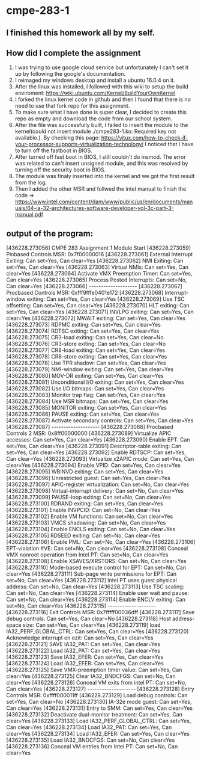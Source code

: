 # cmpe-283-1

## I finished this homework all by my self.

## How did I complete the assignment
1. I was trying to use google cloud service but unfortunately I can't set it up by following the google's documentation.
2. I reimaged my windows desktop and install a ubuntu 16.0.4 on it.
3. After the linux was installed, I followed with this wiki to setup the build enviroment: https://wiki.ubuntu.com/Kernel/BuildYourOwnKernel
4. I forked the linux kernel code in github and then I found that there is no need to use that fork repo for this assignment. 
5. To make sure what I have done is super clear, I decided to create this repo as empty and download the code from our school system.
6. After the file was successfully built, I failed to insert the module to the kernel(could not insert module ./cmpe283-1.ko: Required key not available.). By checking this page: https://vitux.com/how-to-check-if-your-processor-supports-virtualization-technology/ I noticed that I have to turn off the fastboot in BIOS.
7. After turned off fast boot in BIOS, I still couldn't do insmod. The error was related to can't insert unsigned module, and this was resolved by turning off the security boot in BIOS.
8. The module was finaly inserted into the kernel and we got the first result from the log.
9. Then I added the other MSR and follwed the intel manual to finish the code => https://www.intel.com/content/dam/www/public/us/en/documents/manuals/64-ia-32-architectures-software-developer-vol-3c-part-3-manual.pdf

## output of the program:

[436228.273056] CMPE 283 Assignment 1 Module Start
[436228.273059] Pinbased Controls MSR: 0x7f00000016
[436228.273061]   External Interrupt Exiting: Can set=Yes, Can clear=Yes
[436228.273062]   NMI Exiting: Can set=Yes, Can clear=Yes
[436228.273063]   Virtual NMIs: Can set=Yes, Can clear=Yes
[436228.273064]   Activate VMX Preemption Timer: Can set=Yes, Can clear=Yes
[436228.273065]   Process Posted Interrupts: Can set=No, Can clear=Yes
[436228.273066] --------------------
[436228.273067] Procbased Controls MSR: 0xfff9fffe0401e172
[436228.273068]   Interrupt-window exiting: Can set=Yes, Can clear=Yes
[436228.273069]   Use TSC offsetting: Can set=Yes, Can clear=Yes
[436228.273070]   HLT exiting: Can set=Yes, Can clear=Yes
[436228.273071]   INVLPG exiting: Can set=Yes, Can clear=Yes
[436228.273072]   MWAIT exiting: Can set=Yes, Can clear=Yes
[436228.273073]   RDPMC exiting: Can set=Yes, Can clear=Yes
[436228.273074]   RDTSC exiting: Can set=Yes, Can clear=Yes
[436228.273075]   CR3-load exiting: Can set=Yes, Can clear=No
[436228.273076]   CR3-store exiting: Can set=Yes, Can clear=No
[436228.273077]   CR8-load exiting: Can set=Yes, Can clear=Yes
[436228.273078]   CR8-store exiting: Can set=Yes, Can clear=Yes
[436228.273078]   Use TPR shadow: Can set=Yes, Can clear=Yes
[436228.273079]   NMI-window exiting: Can set=Yes, Can clear=Yes
[436228.273080]   MOV-DR exiting: Can set=Yes, Can clear=Yes
[436228.273081]   Unconditional I/O exiting: Can set=Yes, Can clear=Yes
[436228.273082]   Use I/O bitmaps: Can set=Yes, Can clear=Yes
[436228.273083]   Monitor trap flag: Can set=Yes, Can clear=Yes
[436228.273084]   Use MSR bitmaps: Can set=Yes, Can clear=Yes
[436228.273085]   MONITOR exiting: Can set=Yes, Can clear=Yes
[436228.273086]   PAUSE exiting: Can set=Yes, Can clear=Yes
[436228.273087]   Activate secondary controls: Can set=Yes, Can clear=Yes
[436228.273087] --------------------
[436228.273088] Procbased Controls 2 MSR: 0x8ff00000000
[436228.273089]   Virtualize APIC accesses: Can set=Yes, Can clear=Yes
[436228.273090]   Enable EPT: Can set=Yes, Can clear=Yes
[436228.273091]   Descriptor-table exiting: Can set=Yes, Can clear=Yes
[436228.273092]   Enable RDTSCP: Can set=Yes, Can clear=Yes
[436228.273093]   Virtualize x2APIC mode: Can set=Yes, Can clear=Yes
[436228.273094]   Enable VPID: Can set=Yes, Can clear=Yes
[436228.273095]   WBINVD exiting: Can set=Yes, Can clear=Yes
[436228.273096]   Unrestricted guest: Can set=Yes, Can clear=Yes
[436228.273097]   APIC-register virtualization: Can set=No, Can clear=Yes
[436228.273098]   Virtual-interrupt delivery: Can set=No, Can clear=Yes
[436228.273099]   PAUSE-loop exiting: Can set=No, Can clear=Yes
[436228.273100]   RDRAND exiting: Can set=Yes, Can clear=Yes
[436228.273101]   Enable INVPCID: Can set=No, Can clear=Yes
[436228.273102]   Enable VM functions: Can set=No, Can clear=Yes
[436228.273103]   VMCS shadowing: Can set=No, Can clear=Yes
[436228.273104]   Enable ENCLS exiting: Can set=No, Can clear=Yes
[436228.273105]   RDSEED exiting: Can set=No, Can clear=Yes
[436228.273106]   Enable PML: Can set=No, Can clear=Yes
[436228.273106]   EPT-violation #VE: Can set=No, Can clear=Yes
[436228.273108]   Conceal VMX nonroot operation from Intel PT: Can set=No, Can clear=Yes
[436228.273108]   Enable XSAVES/XRSTORS: Can set=No, Can clear=Yes
[436228.273110]   Mode-based execute control for EPT: Can set=No, Can clear=Yes
[436228.273111]   Sub-page write permissions for EPT: Can set=No, Can clear=Yes
[436228.273112]   Intel PT uses guest physical address: Can set=No, Can clear=Yes
[436228.273113]   Use TSC scaling: Can set=No, Can clear=Yes
[436228.273114]   Enable user wait and pause: Can set=No, Can clear=Yes
[436228.273114]   Enable ENCLV exiting: Can set=No, Can clear=Yes
[436228.273115] --------------------
[436228.273116] Exit Controls MSR: 0x7fffff00036dff
[436228.273117]   Save debug controls: Can set=Yes, Can clear=No
[436228.273118]   Host address-space size: Can set=Yes, Can clear=Yes
[436228.273119]   load IA32_PERF_GLOBAL_CTRL: Can set=Yes, Can clear=Yes
[436228.273120]   Acknowledge interrupt on ezit: Can set=Yes, Can clear=Yes
[436228.273121]   SAVE IA32_PAT: Can set=Yes, Can clear=Yes
[436228.273122]   Load IA32_PAT: Can set=Yes, Can clear=Yes
[436228.273123]   Save IA32_EFER: Can set=Yes, Can clear=Yes
[436228.273124]   Load IA32_EFER: Can set=Yes, Can clear=Yes
[436228.273125]   Save VMX-preemption timer value: Can set=Yes, Can clear=Yes
[436228.273125]   Clear IA32_BNDCFGS: Can set=No, Can clear=Yes
[436228.273126]   Conceal VM exits from intel PT: Can set=No, Can clear=Yes
[436228.273127] --------------------
[436228.273128] Entry Controls MSR: 0xffff000011ff
[436228.273129]   Load debug controls: Can set=Yes, Can clear=No
[436228.273130]   IA-32e mode guest: Can set=Yes, Can clear=Yes
[436228.273131]   Entry to SMM: Can set=Yes, Can clear=Yes
[436228.273132]   Deactivate dual-monitor treatment: Can set=Yes, Can clear=Yes
[436228.273133]   Load IA32_PERF_GLOBAL_CTRL: Can set=Yes, Can clear=Yes
[436228.273134]   Load IA32_PAT: Can set=Yes, Can clear=Yes
[436228.273134]   Load IA32_EFER: Can set=Yes, Can clear=Yes
[436228.273135]   Load IA32_BNDCFGS: Can set=No, Can clear=Yes
[436228.273136]   Conceal VM entries from Intel PT: Can set=No, Can clear=Yes
